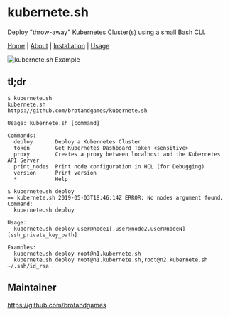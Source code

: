 # kubernete.sh

Deploy "throw-away" Kubernetes Cluster(s) using a small Bash CLI.

[Home](https://kubernete.sh) |
[About](https://kubernete.sh/about/) |
[Installation](https://kubernete.sh/install/) |
[Usage](https://kubernete.sh/usage/)

![kubernete.sh Example](https://kubernete.sh/assets/kubernete.sh.svg "kubernete.sh")


## tl;dr

````
$ kubernete.sh 
kubernete.sh
https://github.com/brotandgames/kubernete.sh

Usage: kubernete.sh [command]

Commands:
  deploy       Deploy a Kubernetes Cluster
  token        Get Kubernetes Dashboard Token <sensitive>
  proxy        Creates a proxy between localhost and the Kubernetes API Server
  print_nodes  Print node configuration in HCL (for Debugging)
  version      Print version
  *            Help

````

````
$ kubernete.sh deploy
== kubernete.sh 2019-05-03T18:46:14Z ERROR: No nodes argument found.
Command: 
  kubernete.sh deploy

Usage: 
  kubernete.sh deploy user@node1[,user@node2,user@nodeN] [ssh_private_key_path]

Examples:
  kubernete.sh deploy root@n1.kubernete.sh
  kubernete.sh deploy root@n1.kubernete.sh,root@n2.kubernete.sh ~/.ssh/id_rsa
````

## Maintainer

https://github.com/brotandgames
